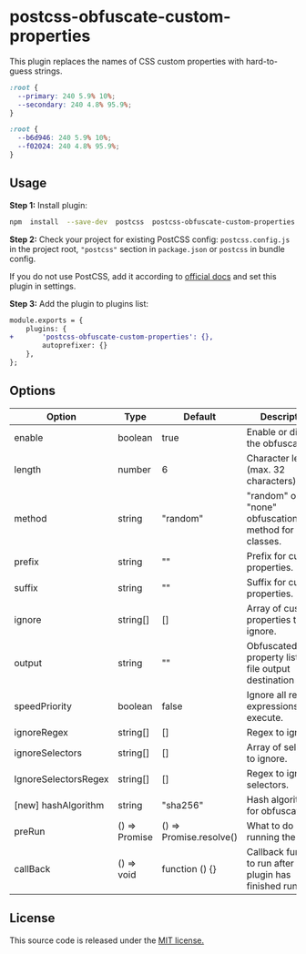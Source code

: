 # postcss-obfuscate-custom-properties

This plugin replaces the names of CSS custom properties with hard-to-guess strings.

```css
:root {
  --primary: 240 5.9% 10%;
  --secondary: 240 4.8% 95.9%;
}
```

```css
:root {
  --b6d946: 240 5.9% 10%;
  --f02024: 240 4.8% 95.9%;
}
```

## Usage

**Step 1:** Install plugin:

```sh
npm  install  --save-dev  postcss  postcss-obfuscate-custom-properties
```

**Step 2:** Check your project for existing PostCSS config: `postcss.config.js`
in the project root, `"postcss"` section in `package.json`
or `postcss` in bundle config.

If you do not use PostCSS, add it according to [official docs]
and set this plugin in settings.

**Step 3:** Add the plugin to plugins list:

```diff
module.exports = {
	plugins: {
+       'postcss-obfuscate-custom-properties': {},
		autoprefixer: {}
	},
};
```

## Options

| Option               | Type                | Default                 | Description                                                    |
| -------------------- | ------------------- | ----------------------- | -------------------------------------------------------------- |
| enable               | boolean             | true                    | Enable or disable the obfuscation.                             |
| length               | number              | 6                       | Character length (max. 32 characters)length.                   |
| method               | string              | "random"                | "random" or "none" obfuscation method for classes.             |
| prefix               | string              | ""                      | Prefix for custom properties.                                  |
| suffix               | string              | ""                      | Suffix for custom properties.                                  |
| ignore               | string[]            | []                      | Array of custom properties to ignore.                          |
| output               | string              | ""                      | Obfuscated property list json file output destination          |
| speedPriority        | boolean             | false                   | Ignore all regular expressions and execute.                    |
| ignoreRegex          | string[]            | []                      | Regex to ignore.                                               |
| ignoreSelectors      | string[]            | []                      | Array of selectors to ignore.                                  |
| IgnoreSelectorsRegex | string[]            | []                      | Regex to ignore selectors.                                     |
| [new] hashAlgorithm  | string              | "sha256"                | Hash algorithm for obfuscation.                                |
| preRun               | () => Promise<void> | () => Promise.resolve() | What to do before running the plugin                           |
| callBack             | () => void          | function () {}          | Callback function to run after the plugin has finished running |

## License

This source code is released under the [MIT license.]

[MIT license.]: https://opensource.org/licenses/MIT
[official docs]: https://github.com/postcss/postcss#usage
